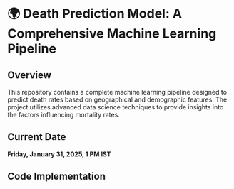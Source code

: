 # 🌍 Death Prediction Model: A Comprehensive Machine Learning Pipeline

## Overview
This repository contains a complete machine learning pipeline designed to predict death rates based on geographical and demographic features. The project utilizes advanced data science techniques to provide insights into the factors influencing mortality rates.

## Current Date
**Friday, January 31, 2025, 1 PM IST**

## Code Implementation

